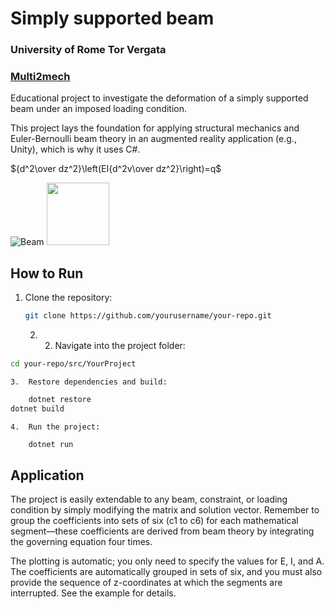 # Simply supported beam

### University of Rome Tor Vergata 
### [Multi2mech](www.multi2mech.com)

Educational project to investigate the deformation of a simply supported beam under an imposed loading condition.

This project lays the foundation for applying structural mechanics and Euler-Bernoulli beam theory in an augmented reality application (e.g., Unity), which is why it uses C#.

$`{d^2\over dz^2}\left(EI{d^2v\over dz^2}\right)=q`$

![Beam]()
<img src="(https://github.com/multi2mech/simply-supported-beam-edu/blob/9b54f5899f587631d48e46bd03442c58cc8505df/extra/beam.gif" width="100px" height="auto" />



## How to Run

1. Clone the repository:
   ```bash
   git clone https://github.com/yourusername/your-repo.git
   ```

   2. 2.	Navigate into the project folder:
```bash
cd your-repo/src/YourProject
```

	3.	Restore dependencies and build:
```bash
    dotnet restore
dotnet build
```

	4.	Run the project:
```bash    
    dotnet run
```

## Application

The project is easily extendable to any beam, constraint, or loading condition by simply modifying the matrix and solution vector. Remember to group the coefficients into sets of six (c1 to c6) for each mathematical segment—these coefficients are derived from beam theory by integrating the governing equation four times.

The plotting is automatic; you only need to specify the values for E, I, and A. The coefficients are automatically grouped in sets of six, and you must also provide the sequence of z-coordinates at which the segments are interrupted. See the example for details.
